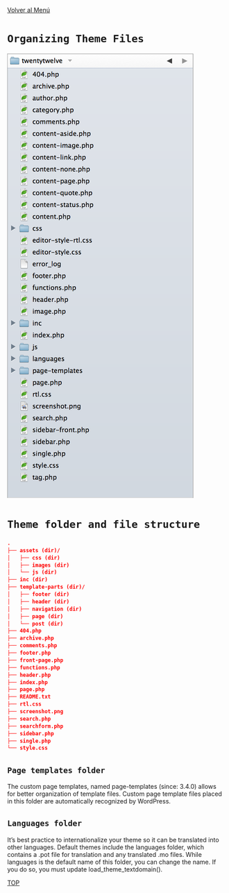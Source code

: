 [Volver al Menú](../root.md)

# `Organizing Theme Files`

<img src='../basics-theme-files.webp'>

# `Theme folder and file structure`

```JSON
.
├── assets (dir)/
│   ├── css (dir)
│   ├── images (dir)
│   └── js (dir)
├── inc (dir)
├── template-parts (dir)/
│   ├── footer (dir)
│   ├── header (dir)
│   ├── navigation (dir)
│   ├── page (dir)
│   └── post (dir)
├── 404.php
├── archive.php
├── comments.php
├── footer.php
├── front-page.php
├── functions.php
├── header.php
├── index.php
├── page.php
├── README.txt
├── rtl.css
├── screenshot.png
├── search.php
├── searchform.php
├── sidebar.php
├── single.php
└── style.css
```

## `Page templates folder`

The custom page templates, named page-templates (since: 3.4.0) allows for better organization of template files. Custom page template files placed in this folder are automatically recognized by WordPress.

## `Languages folder`

It’s best practice to internationalize your theme so it can be translated into other languages. Default themes include the languages folder, which contains a .pot file for translation and any translated .mo files. While languages is the default name of this folder, you can change the name. If you do so, you must update load_theme_textdomain().

[TOP](#organizing-theme-files)

